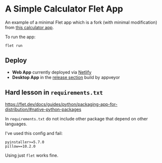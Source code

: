 # A Simple Calculator Flet App

An example of a minimal Flet app which is a fork (with minimal modification) from [this calculator app](https://github.com/taaaf11/Calculator).


To run the app:

```shell
flet run
```

## Deploy

- **Web App** currently deployed via [Netlify](https://flet-calculator-lightbridge.netlify.app/)
- **Desktop App** in the [release section](https://github.com/Lightbridge-KS/flet-calculator/releases) build by appveyor

## Hard lesson in `requirements.txt`

<https://flet.dev/docs/guides/python/packaging-app-for-distribution/#native-python-packages>

In `requirements.txt` do not include other package that depend on other languages.

I've used this config and fail:

```text
pyinstaller>=5.7.0
pillow==10.2.0
```

Using just `flet` works fine.